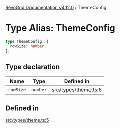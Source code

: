 [RevoGrid Documentation v4.12.0](README.md) / ThemeConfig

# Type Alias: ThemeConfig

```ts
type ThemeConfig: {
  rowSize: number;
};
```

## Type declaration

| Name | Type | Defined in |
| ------ | ------ | ------ |
| `rowSize` | `number` | [src/types/theme.ts:6](https://github.com/revolist/revogrid/blob/282605c6faa8e6a115a4a8c5b8668e14fed605a0/src/types/theme.ts#L6) |

## Defined in

[src/types/theme.ts:5](https://github.com/revolist/revogrid/blob/282605c6faa8e6a115a4a8c5b8668e14fed605a0/src/types/theme.ts#L5)
